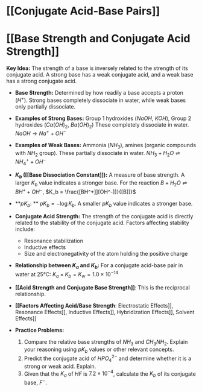 # [[Conjugate Acid-Base Pairs]]
# [[Base Strength and Conjugate Acid Strength]]

**Key Idea:**  The strength of a base is inversely related to the strength of its conjugate acid.  A strong base has a weak conjugate acid, and a weak base has a strong conjugate acid.

* **Base Strength:** Determined by how readily a base accepts a proton ($H^+$).  Strong bases completely dissociate in water, while weak bases only partially dissociate.

* **Examples of Strong Bases:** Group 1 hydroxides ($NaOH$, $KOH$), Group 2 hydroxides ($Ca(OH)_2$, $Ba(OH)_2$)  These completely dissociate in water.  $NaOH \rightarrow Na^+ + OH^-$

* **Examples of Weak Bases:** Ammonia ($NH_3$), amines (organic compounds with $NH_2$ group). These partially dissociate in water. $NH_3 + H_2O \rightleftharpoons NH_4^+ + OH^-$

* **$K_b$ ([[Base Dissociation Constant]]):**  A measure of base strength.  A larger $K_b$ value indicates a stronger base.  For the reaction $B + H_2O \rightleftharpoons BH^+ + OH^-$,  $K_b = \frac{[BH^+]][OH^-]]}{[B]]}$

* **$pK_b$: ** $pK_b = -\log{K_b}$.  A smaller $pK_b$ value indicates a stronger base.

* **Conjugate Acid Strength:** The strength of the conjugate acid is directly related to the stability of the conjugate acid.  Factors affecting stability include:
    * Resonance stabilization
    * Inductive effects
    * Size and electronegativity of the atom holding the positive charge

* **Relationship between $K_a$ and $K_b$:** For a conjugate acid-base pair in water at 25°C: $K_a \times K_b = K_w = 1.0 \times 10^{-14}$

* **[[Acid Strength and Conjugate Base Strength]]**:  This is the reciprocal relationship.

* **[[Factors Affecting Acid/Base Strength**:  Electrostatic Effects]], Resonance Effects]], Inductive Effects]], Hybridization Effects]], Solvent Effects]]


* **Practice Problems:**

    1.  Compare the relative base strengths of $NH_3$ and $CH_3NH_2$.  Explain your reasoning using $pK_b$ values or other relevant concepts.
    2.  Predict the conjugate acid of $HPO_4^{2-}$ and determine whether it is a strong or weak acid. Explain.
    3.  Given that the $K_a$ of $HF$ is $7.2 \times 10^{-4}$, calculate the $K_b$ of its conjugate base, $F^-$.



